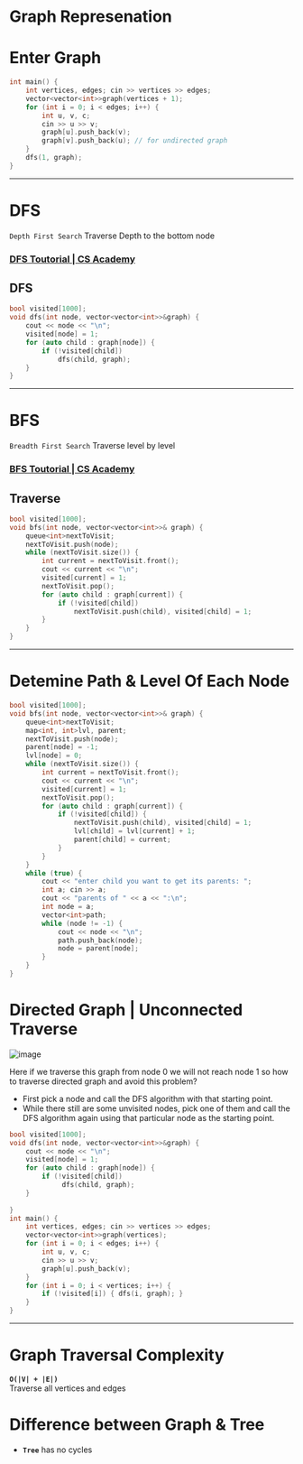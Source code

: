# Graph Represenation

# Enter Graph 
```cpp
int main() {
    int vertices, edges; cin >> vertices >> edges;
    vector<vector<int>>graph(vertices + 1);
    for (int i = 0; i < edges; i++) {
        int u, v, c;
        cin >> u >> v;
        graph[u].push_back(v);
        graph[v].push_back(u); // for undirected graph
    }
    dfs(1, graph);
}
```
---
# DFS
`Depth First Search` Traverse Depth to the bottom node
### [DFS Toutorial | CS Academy](https://csacademy.com/lesson/depth_first_search)
## DFS 
```cpp
bool visited[1000];
void dfs(int node, vector<vector<int>>&graph) {
    cout << node << "\n";
    visited[node] = 1;
    for (auto child : graph[node]) {
        if (!visited[child])
            dfs(child, graph);
    }
} 
``` 
---
    
# BFS
`Breadth First Search` Traverse level by level
### [BFS Toutorial | CS Academy](https://csacademy.com/lesson/breadth_first_search)
## Traverse
```cpp
bool visited[1000];
void bfs(int node, vector<vector<int>>& graph) {
    queue<int>nextToVisit;
    nextToVisit.push(node);
    while (nextToVisit.size()) {
        int current = nextToVisit.front();
        cout << current << "\n";
        visited[current] = 1; 
        nextToVisit.pop();
        for (auto child : graph[current]) {
            if (!visited[child])
                nextToVisit.push(child), visited[child] = 1;
        }
    }
}
```
---

# Detemine Path & Level Of Each Node
```cpp
bool visited[1000];
void bfs(int node, vector<vector<int>>& graph) {
    queue<int>nextToVisit;
    map<int, int>lvl, parent;
    nextToVisit.push(node);
    parent[node] = -1;
    lvl[node] = 0;
    while (nextToVisit.size()) {
        int current = nextToVisit.front();
        cout << current << "\n";
        visited[current] = 1;
        nextToVisit.pop();
        for (auto child : graph[current]) {
            if (!visited[child]) {
                nextToVisit.push(child), visited[child] = 1;
                lvl[child] = lvl[current] + 1;
                parent[child] = current;
            }
        }
    }
    while (true) {
        cout << "enter child you want to get its parents: ";
        int a; cin >> a;
        cout << "parents of " << a << ":\n";
        int node = a; 
        vector<int>path;
        while (node != -1) {
            cout << node << "\n";
            path.push_back(node);
            node = parent[node];
        }
    }
}
```
# Directed Graph | Unconnected Traverse
![image](https://user-images.githubusercontent.com/99830416/230778759-808206dc-4e44-4616-849b-ab6615cc76d3.png)
    
Here if we traverse this graph from node 0 we will not reach node 1 so how to traverse directed graph and avoid this problem? 
- First pick a node and call the DFS algorithm with that starting point.
- While there still are some unvisited nodes, pick one of them and call the DFS algorithm again using that particular node as the starting point.
```cpp
bool visited[1000];
void dfs(int node, vector<vector<int>>&graph) {
    cout << node << "\n";
    visited[node] = 1;
    for (auto child : graph[node]) {
        if (!visited[child])
             dfs(child, graph);
    }
    
}    
int main() {
    int vertices, edges; cin >> vertices >> edges;
    vector<vector<int>>graph(vertices);
    for (int i = 0; i < edges; i++) {
        int u, v, c;
        cin >> u >> v;
        graph[u].push_back(v);
    }
    for (int i = 0; i < vertices; i++) {
        if (!visited[i]) { dfs(i, graph); }
    }
}
```
---

# Graph Traversal Complexity
**`O(|V| + |E|)`** <br>
Traverse all vertices and edges

# Difference between Graph & Tree 
- **`Tree`** has no cycles
